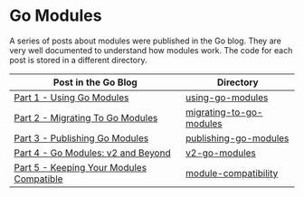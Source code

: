 # Go Modules

A series of posts about modules were published in the Go blog. They are very well documented to understand how modules work. The code for each post is stored in a different directory.

| Post in the Go Blog                                                                  | Directory                                          |
|--------------------------------------------------------------------------------------|----------------------------------------------------|
| [Part 1 - Using Go Modules](https://go.dev/blog/using-go-modules)                    | [using-go-modules](using-go-modules)               |
| [Part 2 - Migrating To Go Modules](https://go.dev/blog/migrating-to-go-modules)      | [migrating-to-go-modules](migrating-to-go-modules) |
| [Part 3 - Publishing Go Modules](https://go.dev/blog/publishing-go-modules)          | [publishing-go-modules](publishing-go-modules)     |
| [Part 4 - Go Modules: v2 and Beyond](https://go.dev/blog/v2-go-modules)              | [v2-go-modules](v2-go-modules)                     |
| [Part 5 - Keeping Your Modules Compatible](https://go.dev/blog/module-compatibility) | [module-compatibility](module-compatibility)       |
